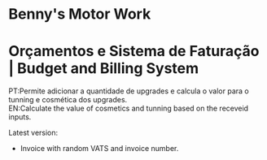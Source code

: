 # Benny's Motor Work 
# Orçamentos e Sistema de Faturação | Budget and Billing System

PT:Permite adicionar a quantidade de upgrades e calcula o valor para o tunning e cosmética dos upgrades.\
EN:Calculate the value of cosmetics and tunning based on the receveid inputs.

Latest version:
  - Invoice with random VATS and invoice number.
